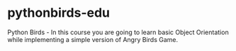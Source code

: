 # pythonbirds-edu
Python Birds - In this course you are going to learn basic Object Orientation while implementing a simple version of Angry Birds Game.
